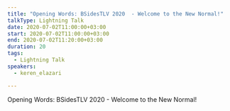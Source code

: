 ```yaml
---
title: "Opening Words: BSidesTLV 2020  - Welcome to the New Normal!"
talkType: Lightning Talk
date: 2020-07-02T11:00:00+03:00
start: 2020-07-02T11:00:00+03:00
end: 2020-07-02T11:20:00+03:00
duration: 20
tags:
  - Lightning Talk
speakers:
  - keren_elazari

---
```

Opening Words: BSidesTLV 2020  - Welcome to the New Normal!